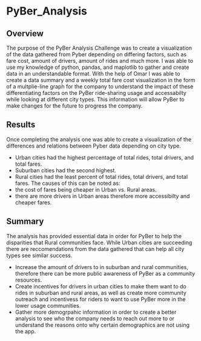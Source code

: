 # PyBer_Analysis
## Overview
The purpose of the PyBer Analysis Challenge was to create a visualization of the data gathered from Pyber depending on differing factors, such as fare cost, amount of drivers, amount of rides and much more. I was able to use my knowledge of python, pandas, and maplotlib to gather and create data in an understandable format. With the help of Omar I was able to create a data summary and a weekly total fare cost visualization in the form of a multplie-line graph for the company to understand the impact of these differentiating factors on the PyBer ride-sharing usage and accessabilty while looking at different city types. This information will allow PyBer to make changes for the future to progress the company.

## Results
Once completing the analysis one was able to create a visualization of the differences and relations between Pyber data depending on city type.
- Urban cities had the highest percentage of total rides, total drivers, and total fares. 
- Suburban cities had the second highest.
- Rural cities had the least percent of total rides, total drivers, and total fares.
The causes of this can be noted as:
- the cost of fares being cheaper in Urban vs. Rural areas.
- there are more drivers in Urban areas therefore more accessibilty and cheaper fares.

## Summary
The analysis has provided essential data in order for PyBer to help the disparities that Rural communities face. While Urban cities are succeeding there are reccomendations from the data gathered that can help all city types see similar success.
- Increase the amount of drivers to in suburban and rural communities, therefore there can be more public awareness of PyBer as a community resources.
- Create incentives for drivers in urban cities to make them want to do rides in suburban and rural areas, as well as create more community outreach and incentivess for riders to want to use PyBer more in the lower usage communities.
- Gather more demogrpahic information in order to create a better analysis to see who the company needs to reach out more to or understand the reasons onto why certain demographics are not using the app.

